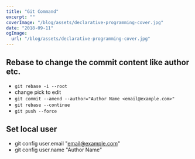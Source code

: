 ```yaml
---
title: "Git Command"
excerpt: ""
coverImage: "/blog/assets/declarative-programming-cover.jpg"
date: "2018-09-11"
ogImage:
  url: "/blog/assets/declarative-programming-cover.jpg"
---
```


## Rebase to change the commit content like author etc.

- `git rebase -i --root`
- change pick to edit
- `git commit --amend --author="Author Name <email@example.com>"`
- `git rebase --continue`
- `git push --force`

## Set local user
- git config user.email "email@example.com"
- git config user.name "Author Name"